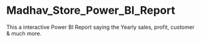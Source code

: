 # Madhav_Store_Power_BI_Report
This a interactive Power BI Report saying the Yearly sales, profit, customer &amp; much more.
